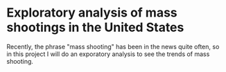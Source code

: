 # Exploratory analysis of mass shootings in the United States
Recently, the phrase "mass shooting" has been in the news quite often, so in this project I will do an exporatory analysis to see the trends of mass shooting. 